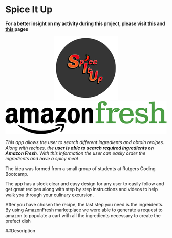 # Spice It Up

**For a better insight on my activity during this project, please visit <a href="https://github.com/EMalley/spiceIt">this</a> and <a href="https://github.com/EMalley/spiceIt/graphs/contributors">this</a> pages**

<p align="center">
    <img src="assets/images/SpiceItLogo.png">
    <img src="assets/images/AmazonFresh.png">
</p>

_This app allows the user to search different ingredients and obtain recipes. Along with recipes, the **user is able to search required ingredients on Amazon Fresh**. With this information the user can easily order the ingredients and have a spicy meal_

The idea was formed from a small group of students at Rutgers Coding Bootcamp. 

The app has a sleek clear and easy design for any user to easily follow and get great recipes along with step by step instructions and videos to help walk you through your culinary excursion. 

After you have chosen the recipe, the last step you need is the ingreidents. By using AmazonFresh marketplace we were able to generate a request to amazon to populate a cart with all the ingredients necessary to create the prefect dish

##Description

